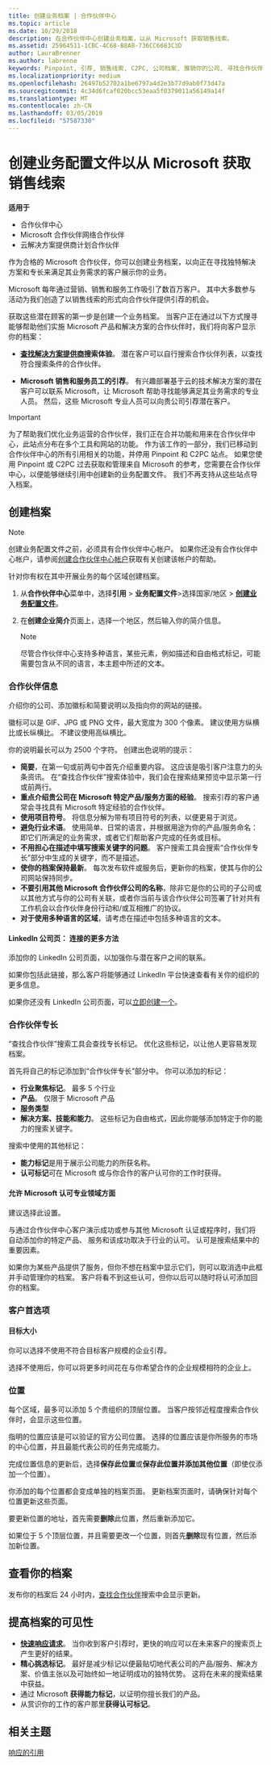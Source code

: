 ```yaml
---
title: 创建业务档案 | 合作伙伴中心
ms.topic: article
ms.date: 10/29/2018
description: 在合作伙伴中心创建业务档案，以从 Microsoft 获取销售线索。
ms.assetid: 25964511-1CBC-4C68-B8A8-736CC6683C3D
author: LauraBrenner
ms.author: labrenne
keywords: Pinpoint, 引荐, 销售线索, C2PC, 公司档案, 推销你的公司, 寻找合作伙伴, 寻找解决方案提供商, 业务档案, 营销档案
ms.localizationpriority: medium
ms.openlocfilehash: 26497b52702a1be6797a4d2e3b77d9ab0f73d47a
ms.sourcegitcommit: 4c34d6fcaf020bcc53eaa5f0379011a56149a14f
ms.translationtype: MT
ms.contentlocale: zh-CN
ms.lasthandoff: 03/05/2019
ms.locfileid: "57587330"
---
```

<!--
FWLink1: https://go.microsoft.com/fwlink/?linkid=838397: Top of page
FWLink2: https://go.microsoft.com/fwlink/?linkid=848635: Top of page (duplicate)
FWLink3: https://go.microsoft.com/fwlink/?linkid=847631: #allow_us_to_endorse_areas_of_expertise
FWLink4: https://go.microsoft.com/fwlink/?linkid=848063: #customer-preferences
FWLink5: https://go.microsoft.com/fwlink/?linkid=848064: #_locations
-->


# <a name="create-a-business-profile-to-get-sales-leads-from-microsoft"></a>创建业务配置文件以从 Microsoft 获取销售线索

**适用于**

-  合作伙伴中心
-  Microsoft 合作伙伴网络合作伙伴
-  云解决方案提供商计划合作伙伴

作为合格的 Microsoft 合作伙伴，你可以创建业务档案，以向正在寻找独特解决方案和专长来满足其业务需求的客户展示你的业务。

Microsoft 每年通过营销、销售和服务工作吸引了数百万客户。 其中大多数参与活动为我们创造了以销售线索的形式向合作伙伴提供引荐的机会。 

获取这些潜在顾客的第一步是创建一个业务档案。 当客户正在通过以下方式搜寻能够帮助他们实施 Microsoft 产品和解决方案的合作伙伴时，我们将向客户显示你的档案：

*  **[查找解决方案提供商](https://partnercenter.microsoft.com/pcv/search)搜索体验**。 潜在客户可以自行搜索合作伙伴列表，以查找符合搜索条件的合作伙伴。

*  **Microsoft 销售和服务员工的引荐**。 有兴趣部署基于云的技术解决方案的潜在客户可以联系 Microsoft，让 Microsoft 帮助寻找能够满足其业务需求的专业人员。 然后，这些 Microsoft 专业人员可以向贵公司引荐潜在客户。

> [!IMPORTANT]  
> 为了帮助我们优化业务运营的合作伙伴，我们正在合并功能和用来在合作伙伴中心，此站点分布在多个工具和网站的功能。 作为该工作的一部分，我们已移动到合作伙伴中心的所有引用相关的功能，并停用 Pinpoint 和 C2PC 站点。 如果您使用 Pinpoint 或 C2PC 过去获取和管理来自 Microsoft 的参考，您需要在合作伙伴中心，以便能够继续引用中创建新的业务配置文件。 我们不再支持从这些站点导入档案。 

## <a name="create-a-profile"></a>创建档案

> [!NOTE]  
>  创建业务配置文件之前，必须具有合作伙伴中心帐户。 如果你还没有合作伙伴中心帐户，请参阅[创建合作伙伴中心帐户](mpn-create-a-partner-center-account.md)获取有关创建该帐户的帮助。 

针对你有权在其中开展业务的每个区域创建档案。 

1.  从**合作伙伴中心**菜单中，选择**引用** &gt; **业务配置文件**&gt;选择国家/地区 >  **[创建业务配置文件](https://partnercenter.microsoft.com/pcv/publishing)**。

2.  在**创建企业简介**页面上，选择一个地区，然后输入你的简介信息。
    > [!NOTE]  
    >  尽管合作伙伴中心支持多种语言，某些元素，例如描述和自由格式标记，可能需要包含从不同的语言，本主题中所述的文本。

### <a href="" id="partner_info"></a>合作伙伴信息

介绍你的公司、添加徽标和简要说明以及指向你的网站的链接。 

徽标可以是 GIF、JPG 或 PNG 文件，最大宽度为 300 个像素。 建议使用方纵横比或长纵横比。 不建议使用高纵横比。

你的说明最长可以为 2500 个字符。 创建出色说明的提示： 

*  **简要**，在第一句或前两句中首先介绍重要内容。 这应该是吸引客户注意力的头条资讯。 在“查找合作伙伴”搜索体验中，我们会在搜索结果预览中显示第一行或前两行。
*  **重点介绍贵公司在 Microsoft 特定产品/服务方面的经验**。 搜索引荐的客户通常会寻找具有 Microsoft 特定经验的合作伙伴。
*  **使用项目符号**。 将信息分解为带有项目符号的列表，以便更易于浏览。
*  **避免行业术语**。 使用简单、日常的语言，并根据用途为你的产品/服务命名：即它们所满足的业务需求，或者它们帮助客户完成的任务或目标。
*  **不用担心在描述中填写搜索关键字的问题**。 客户搜索工具会搜索“合作伙伴专长”部分中生成的关键字，而不是描述。
*  **使你的档案保持最新**。 每次发布软件或服务后，更新你的档案，使其与你的公司网站保持同步。
*  **不要引用其他 Microsoft 合作伙伴公司的名称**，除非它是你的公司的子公司或以其他方式与你的公司有关联，或者你当前与该合作伙伴公司签署了针对共有工作机会以合作伙伴身份行动和/或互相推广的协议。
*  **对于使用多种语言的区域**，请考虑在描述中包括多种语言的文本。

#### <a href="" id="linkedin"></a> LinkedIn 公司页： 连接的更多方法

添加你的 LinkedIn 公司页面，以加强你与潜在客户之间的联系。 

如果你包括此链接，那么客户将能够通过 LinkedIn 平台快速查看有关你的组织的更多信息。

如果你还没有 LinkedIn 公司页面，可以[立即创建一个](https://www.linkedin.com/company-beta/setup/new/)。

### <a name="partner-expertise"></a>合作伙伴专长

“查找合作伙伴”搜索工具会查找专长标记。 优化这些标记，以让他人更容易发现档案。

首先将自己的标记添加到“合作伙伴专长”部分中。 你可以添加的标记： 

*  **行业聚焦标记**。 最多 5 个行业
*  **产品**。 仅限于 Microsoft 产品
*  **服务类型** 
*  **解决方案、技能和能力**。 这些标记为自由格式，因此你能够添加特定于你的能力的搜索关键字。

搜索中使用的其他标记：
*  **能力标记**是用于展示公司能力的所获名称。
*  **认可标记**可在 Microsoft 或与你合作的客户认可你的工作时获得。

#### <a href="" id="#allow_us_to_endorse_areas_of_expertise"></a>允许 Microsoft 认可专业领域方面

建议选择此设置。 

与通过合作伙伴中心客户演示成功或参与其他 Microsoft 认证或程序时，我们将自动添加你的特定产品、 服务和该成功取决于行业的认可。 认可是搜索结果中的重要因素。

如果你为某些产品提供了服务，但你不想在档案中显示它们，则可以取消选中此框并手动管理你的档案。 客户将看不到这些认可，但你以后可以随时将认可添加回你的档案。

### <a name="customer-preferences"></a>客户首选项

#### <a href="" id="#target_size"></a>目标大小

你可以选择不使用不符合目标客户规模的企业引荐。

选择不使用后，你可以将更多时间花在与你希望合作的企业规模相符的企业上。

### <a href="" id="#locations"></a> 位置

每个区域，最多可以添加 5 个贵组织的顶层位置。 当客户按邻近程度搜索合作伙伴时，会显示这些位置。 

指明的位置应该是可以验证的官方公司位置。 选择的位置应该是你所服务的市场的中心位置，并且最能代表公司的任务完成能力。

完成位置信息的更新后，选择**保存此位置**或**保存此位置并添加其他位置**（即使仅添加一个位置）。

你添加的每个位置都会变成单独的档案页面。 更新档案页面时，请确保针对每个位置更新这些页面。

要更新位置的地址，首先需要**删除**此位置，然后重新添加它。

如果位于 5 个顶层位置，并且需要更改一个位置，则首先**删除**现有位置，然后添加新位置。

## <a name="review-your-profile"></a>查看你的档案

发布你的档案后 24 小时内，[查找合作伙伴](https://partnercenter.microsoft.com/pcv/search)搜索中会显示更新。 

## <a name="improve-the-visibility-of-your-profile"></a>提高档案的可见性 

*  **[快速响应请求](responding-to-referrals.md)**。 当你收到客户引荐时，更快的响应可以在未来客户的搜索页上产生更好的结果。
*  **精心挑选标记**。  最好是减少标记以便最贴切地代表公司的产品/服务、解决方案、价值主张以及可始终如一地证明成功的独特优势。  这将在未来的搜索结果中获益。
*  通过 Microsoft **获得能力标记**，以证明你擅长我们的产品。
*  从赏识你的工作的客户那里**获得认可标记**。

## <a name="related-topics"></a>相关主题
[响应的引用](responding-to-referrals.md)